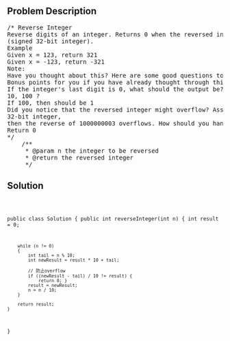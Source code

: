 <!--
<style>
  body { font-family: Arial, sans-serif; }
  .container { max-width: 100%; margin: 0 auto; padding: 10px; }
  .comment-block { max-width: 30%; background-color: #f9f9f9; padding: 10px; border-left: 5px solid #ccc; overflow-wrap: break-word; white-space: pre-wrap; }
  .code-block { background-color: #f4f4f4; padding: 10px; border: 1px solid #ddd; overflow-wrap: break-word; white-space: pre-wrap; }
</style>
-->

<div class='container'>
<h2>Problem Description</h2>
<div class='comment-block'>
<pre>
/* Reverse Integer
Reverse digits of an integer. Returns 0 when the reversed integer overflows
(signed 32-bit integer).
Example
Given x = 123, return 321
Given x = -123, return -321
Note:
Have you thought about this? Here are some good questions to ask before coding.
Bonus points for you if you have already thought through this!
If the integer's last digit is 0, what should the output be? ie, cases such as
10, 100 ?
If 100, then should be 1
Did you notice that the reversed integer might overflow? Assume the input is a
32-bit integer,
then the reverse of 1000000003 overflows. How should you handle such cases?
Return 0
*/
    /**
     * @param n the integer to be reversed
     * @return the reversed integer
     */
</pre>
</div>

<h2>Solution</h2>
<div class='code-block'>
<pre><code class='language-java'>

public class Solution {
    public int reverseInteger(int n) {
        int result = 0;

        while (n != 0)
        {
            int tail = n % 10;
            int newResult = result * 10 + tail;
            
            // 防止overflow
            if ((newResult - tail) / 10 != result) {
                return 0; }
            result = newResult;
            n = n / 10;
        }

        return result;
    }
}</code></pre>
</div>
</div>
